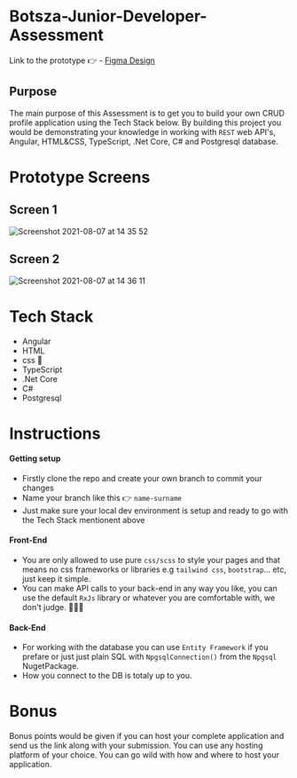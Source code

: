 # Botsza-Junior-Developer-Assessment

Link to the prototype 👉 - [Figma Design](https://www.figma.com/proto/28lO4HbTbOBiGcQDyeTprA/BotsZA-CRUD-Profile?node-id=1%3A3&scaling=min-zoom&page-id=0%3A1&starting-point-node-id=1%3A3)

## Purpose

The main purpose of this Assessment is to get you to build your own CRUD profile application using the Tech Stack below. By building this project you would be demonstrating your knowledge in working with `REST` web API's, Angular, HTML&CSS, TypeScript, .Net Core, C# and Postgresql database. 

# Prototype Screens

## Screen 1

![Screenshot 2021-08-07 at 14 35 52](https://user-images.githubusercontent.com/54524026/128601712-ad3e5c14-f489-4098-9bee-ebdaa8113944.png)

## Screen 2

![Screenshot 2021-08-07 at 14 36 11](https://user-images.githubusercontent.com/54524026/128601717-2c7ba7c4-dee2-4599-8248-a62e5b688ebd.png)

# Tech Stack
- Angular
- HTML
- css 💅
- TypeScript
- .Net Core
- C#
- Postgresql


# Instructions

#### Getting setup

- Firstly clone the repo and create your own branch to commit your changes
- Name your branch like this 👉 `name-surname`
- Just make sure your local dev environment is setup and ready to go with the Tech Stack mentionent above

#### Front-End

- You are only allowed to use pure `css/scss` to style your pages and that means no css frameworks or libraries e.g `tailwind css`, `bootstrap`... etc, just keep it simple.
- You can make API calls to your back-end in any way you like, you can use the default `RxJs` library or whatever you are comfortable with, we don't judge. 💁🏻‍♂️

#### Back-End

- For working with the database you can use `Entity Framework` if you prefare or just just plain SQL with `NpgsqlConnection()` from the `Npgsql` NugetPackage.
- How you connect to the DB is totaly up to you.

# Bonus

Bonus points would be given if you can host your complete application and send us the link along with your submission. You can use any hosting platform of your choice. You can go wild with how and where to host your application.

